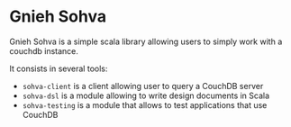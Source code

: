 Gnieh Sohva
===========

Gnieh Sohva is a simple scala library allowing users to simply work with a couchdb instance.

It consists in several tools:
 - `sohva-client` is a client allowing user to query a CouchDB server
 - `sohva-dsl` is a module allowing to write design documents in Scala
 - `sohva-testing` is a module that allows to test applications that use CouchDB
